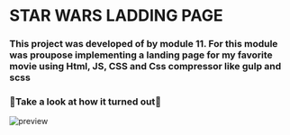 # STAR WARS LADDING PAGE

### This project was developed of by module 11. For this module was proupose implementing a landing page for my favorite movie using Html, JS, CSS and Css compressor like gulp and scss

### 🌟Take a look at how it turned out🌟
![preview](./dist/images/preview.png)